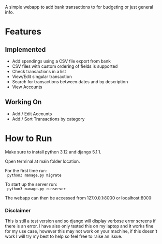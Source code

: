 A simple webapp to add bank transactions to for budgeting or just general info.

<h1> Features </h1>
<h2> Implemented </h2>
<ul>
  <li>Add spendings using a CSV file export from bank</li>
  <li>CSV files with custom ordering of fields is supported</li>
  <li>Check transactions in a list</li>
  <li>View/Edit singular transaction</li>
  <li>Search for transactions between dates and by description</li>
  <li>View Accounts</h1>
</ul>
<h2> Working On </h2>
<ul>
  <li>Add / Edit Accounts</li>
  <li>Add / Sort Transactions by category</li>
</ul>

<h1> How to Run </h1>
Make sure to install python 3.12 and django 5.1.1.

Open terminal at main folder location.

For the first time run:<br>
<code> python3 manage.py migrate </code>

To start up the server run:<br>
<code> python3 manage.py runserver </code>

The webapp can then be accessed from 127.0.0.1:8000 or localhost:8000

<h3> Disclaimer </h3>
This is still a test version and so django will display verbose error screens if there is an error.
I have also only tested this on my laptop and it works fine for my use case, however this may not work on your machine, if this doesn't work I will try my best to help so feel free to raise an issue.
